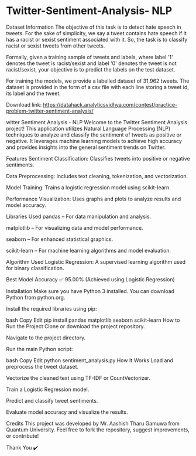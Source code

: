 # Twitter-Sentiment-Analysis- NLP
Dataset Information
The objective of this task is to detect hate speech in tweets. For the sake of simplicity, we say a tweet contains hate speech if it has a racist or sexist sentiment associated with it. So, the task is to classify racist or sexist tweets from other tweets.

Formally, given a training sample of tweets and labels, where label '1' denotes the tweet is racist/sexist and label '0' denotes the tweet is not racist/sexist, your objective is to predict the labels on the test dataset.

For training the models, we provide a labelled dataset of 31,962 tweets. The dataset is provided in the form of a csv file with each line storing a tweet id, its label and the tweet.

Download link: https://datahack.analyticsvidhya.com/contest/practice-problem-twitter-sentiment-analysis/

witter Sentiment Analysis - NLP
Welcome to the Twitter Sentiment Analysis project! This application utilizes Natural Language Processing (NLP) techniques to analyze and classify the sentiment of tweets as positive or negative. It leverages machine learning models to achieve high accuracy and provides insights into the general sentiment trends on Twitter.

Features
Sentiment Classification: Classifies tweets into positive or negative sentiments.

Data Preprocessing: Includes text cleaning, tokenization, and vectorization.

Model Training: Trains a logistic regression model using scikit-learn.

Performance Visualization: Uses graphs and plots to analyze results and model accuracy.

Libraries Used
pandas – For data manipulation and analysis.

matplotlib – For visualizing data and model performance.

seaborn – For enhanced statistical graphics.

scikit-learn – For machine learning algorithms and model evaluation.

Algorithm Used
Logistic Regression: A supervised learning algorithm used for binary classification.

Best Model Accuracy
✅ 95.00% (Achieved using Logistic Regression)

Installation
Make sure you have Python 3 installed. You can download Python from python.org.

Install the required libraries using pip:

bash
Copy
Edit
pip install pandas matplotlib seaborn scikit-learn
How to Run the Project
Clone or download the project repository.

Navigate to the project directory.

Run the main Python script:

bash
Copy
Edit
python sentiment_analysis.py
How It Works
Load and preprocess the tweet dataset.

Vectorize the cleaned text using TF-IDF or CountVectorizer.

Train a Logistic Regression model.

Predict and classify tweet sentiments.

Evaluate model accuracy and visualize the results.

Credits
This project was developed by Mr. Aashish Tharu Gamuwa from Quantum University.
Feel free to fork the repository, suggest improvements, or contribute!

Thank You ✔️
